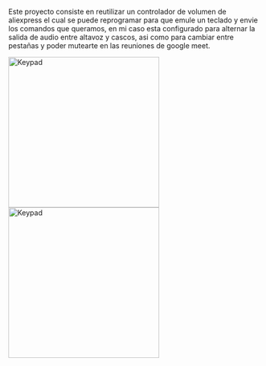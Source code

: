 Este proyecto consiste en reutilizar un controlador de volumen de aliexpress el cual se puede reprogramar para que emule un teclado y envie los comandos que queramos, en mi caso esta configurado para alternar la salida de audio entre altavoz y cascos, asi como para cambiar entre pestañas y poder mutearte en las reuniones de google meet.

<img src="https://instagram.fsvq4-1.fna.fbcdn.net/v/t51.2885-15/sh0.08/e35/s750x750/146876809_416346079625255_7294764331149685535_n.jpg?tp=1&_nc_ht=instagram.fsvq4-1.fna.fbcdn.net&_nc_cat=111&_nc_ohc=Q_paDLDXAmkAX_G9P9U&edm=AABBvjUBAAAA&ccb=7-4&oh=28d3e55c08756476c3712357399120cf&oe=60B76DFA&_nc_sid=83d603" alt="Keypad" width=300 />


<img src="https://instagram.fsvq4-1.fna.fbcdn.net/v/t51.2885-15/e35/145640227_286039922861597_1945743643249586149_n.jpg?tp=1&_nc_ht=instagram.fsvq4-1.fna.fbcdn.net&_nc_cat=105&_nc_ohc=V4L0VCFT3VoAX_FGkIe&edm=AABBvjUBAAAA&ccb=7-4&oh=8f394bef2961ffe8e1ef2bb1a600e668&oe=60B5F6D8&_nc_sid=83d603" alt="Keypad" width=300 />

